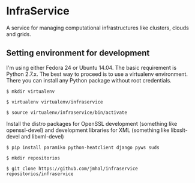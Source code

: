 # InfraService
A service for managing computational infrastructures like clusters, clouds and grids. 

## Setting environment for development

I'm using either Fedora 24 or Ubuntu 14.04. The basic requirement is Python 2.7.x. The best way to proceed is to use a virtualenv environment. There you can install any Python package without root credentials. 

`$ mkdir virtualenv`

`$ virtualenv virtualenv/infraservice`

`$ source virtualenv/infraservice/bin/activate`

Install the distro packages for OpenSSL development (something like openssl-devel) and development libraries for XML (something like libxslt-devel and libxml-devel)

`$ pip install paramiko python-heatclient django pyws suds` 

`$ mkdir repositorios`

`$ git clone https://github.com/jmhal/infraservice repositorios/infraservice`



